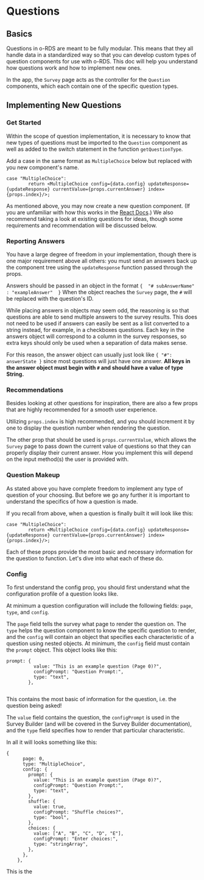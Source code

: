 # Questions

## Basics
Questions in o-RDS are meant to be fully modular. This means that they all handle data in a standardized way so that you can develop custom types of question components for use with o-RDS. This doc will help you understand how questions work and how to implement new ones.

In the app, the `Survey` page acts as the controller for the `Question` components, which each contain one of the specific question types.

## Implementing New Questions
### Get Started
Within the scope of question implementation, it is necessary to know that new types of questions must be imported to the `Question` component as well as added to the switch statement in the function `getQuestionType`.


Add a case in the same format as `MultipleChoice` below but replaced with you new component's name.
```
case "MultipleChoice":
        return <MultipleChoice config={data.config} updateResponse={updateResponse} currentValue={props.currentAnswer} index={props.index}/>;
```
As mentioned above, you may now create a new question component. (If you are unfamiliar with how this works in the [React Docs](https://reactjs.org/docs/components-and-props.html).) We also recommend taking a look at existing questions for ideas, though some requirements and recommendation will be discussed below.

### Reporting Answers
You have a large degree of freedom in your implementation, though there is one major requirement above all others: you must send an answers back up the component tree using the `updateResponse` function passed through the props.

Answers should be passed in an object in the format 
`
{ 
  "# subAnswerName" : "exampleAnswer" 
}
` 
When the object reaches the `Survey` page, the `#` will be replaced with the question's ID. 

While placing answers in objects may seem odd, the reasoning is so that questions are able to send multiple answers to the survey results. This does not need to be used if answers can easily be sent as a list converted to a string instead, for example, in a checkboxes questions. Each key in the answers object will correspond to a column in the survey responses, so extra keys should only be used when a separation of data makes sense.

For this reason, the answer object can usually just look like 
`
{
  "#": answerState
}
` 
since most questions will just have one answer. **All keys in the answer object must begin with `#` and should have a value of type String.**

### Recommendations
Besides looking at other questions for inspiration, there are also a few props that are highly recommended for a smooth user experience.

Utilizing `props.index` is high recommended, and you should  increment it by one to display the question number when rendering the question.

The other prop that should be used is `props.currentValue`, which allows the `Survey` page to pass down the current value of questions so that they can properly display their current answer. How you implement this will depend on the input method(s) the user is provided with.

### Question Makeup
As stated above you have complete freedom to implement any type of question of your choosing. But before we go any further it is important to understand the specifics of how a question is made. 

If you recall from above, when a question is finally built it will look like this:
```
case "MultipleChoice":
        return <MultipleChoice config={data.config} updateResponse={updateResponse} currentValue={props.currentAnswer} index={props.index}/>;
```

Each of these props provide the most basic and necessary information for the question to function. Let's dive into what each of these do.

### Config
To first understand the config prop, you should first understand what the configuration profile of a question looks like. 

At minimum a question configuration will include the following fields: `page`, `type`, and `config`.

The `page` field tells the survey what page to render the question on. The `type` helps the question component to know the specific question to render, and the `config` will contain an object that specifies each characteristic of a question using nested objects. At minimum, the `config` field must contain the `prompt` object. This object looks like this:

```
prompt: {
          value: "This is an example question (Page 0)?",
          configPrompt: "Question Prompt:",
          type: "text",
        },
        
```

This contains the most basic of information for the question, i.e. the question being asked!

The `value` field contains the question, the `configPrompt` is used in the Survey Builder (and will be covered in the Survey Builder documentation), and the `type` field specifies how to render that particular characteristic.

In all it will looks something like this:

```
{
      page: 0,
      type: "MultipleChoice",
      config: {
        prompt: {
          value: "This is an example question (Page 0)?",
          configPrompt: "Question Prompt:",
          type: "text",
        },
        shuffle: {
          value: true,
          configPrompt: "Shuffle choices?",
          type: "bool",
        },
        choices: {
          value: ["A", "B", "C", "D", "E"],
          configPrompt: "Enter choices:",
          type: "stringArray",
        },
      },
    },
```

This is the 



